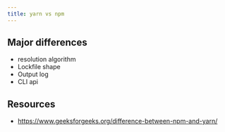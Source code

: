 ```yaml
---
title: yarn vs npm
---
```


## Major differences

- resolution algorithm
- Lockfile shape
- Output log
- CLI api

## Resources

- https://www.geeksforgeeks.org/difference-between-npm-and-yarn/
